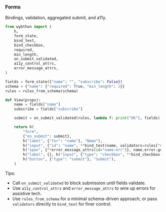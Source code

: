 ### Forms

Bindings, validation, aggregated submit, and a11y.

```python
from wybthon import (
    h,
    form_state,
    bind_text,
    bind_checkbox,
    required,
    min_length,
    on_submit_validated,
    a11y_control_attrs,
    error_message_attrs,
)

fields = form_state({"name": "", "subscribe": False})
schema = {"name": {"required": True, "min_length": 2}}
rules = rules_from_schema(schema)

def View(props):
    name = fields["name"]
    subscribe = fields["subscribe"]

    submit = on_submit_validated(rules, lambda f: print("OK"), fields)

    return h(
        "form",
        {"on_submit": submit},
        h("label", {"for": "name"}, "Name"),
        h("input", {"id": "name", **bind_text(name, validators=rules["name"]), **a11y_control_attrs(name, described_by_id="name-err")}),
        h("span", {**error_message_attrs(id="name-err")}, name.error.get() or ""),
        h("label", {}, h("input", {"type": "checkbox", **bind_checkbox(subscribe)}), " Subscribe"),
        h("button", {"type": "submit"}, "Submit"),
    )
```

Tips:
- Call `on_submit_validated` to block submission until fields validate.
- Use `a11y_control_attrs` and `error_message_attrs` to wire up errors for assistive tech.
 - Use `rules_from_schema` for a minimal schema-driven approach; or pass `validators` directly to `bind_text` for finer control.
